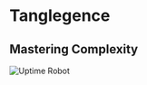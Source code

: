 # Tanglegence

## Mastering Complexity

![Uptime Robot](https://img.shields.io/uptimerobot/status/m784183752-de8d15ae64f56eb82fbc2c12)
